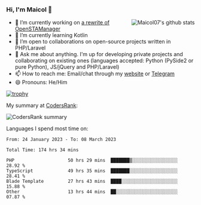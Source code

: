 ### Hi, I'm Maicol 👋
<img align="right" src="https://github-readme-stats.vercel.app/api?username=maicol07&count_private=true&count_private=true&show_icons=true" alt="Maicol07's github stats">

- 🔭 I’m currently working on [a rewrite of OpenSTAManager](https://github.com/Dasc3er/openstamanager/tree/rewrite)
- 🌱 I’m currently learning Kotlin
- 👯 I’m open to collaborations on open-source projects written in PHP/Laravel
- 💬 Ask me about anything. I'm up for developing private projects and collaborating on existing ones (languages accepted: Python (PySide2 or pure Python), JS/jQuery and PHP/Laravel)
- 📫 How to reach me: Email/chat through my [website](https://maicol07.it) or [Telegram](https://telegram.me/maicol07)
- 😄 Pronouns: He/Him

[![trophy](https://github-profile-trophy.vercel.app/?username=maicol07)](https://github.com/ryo-ma/github-profile-trophy)

My summary at [CodersRank](https://codersrank.io):

![CodersRank summary](https://cr-ss-service.azurewebsites.net/api/ScreenShot?widget=summary&username=maicol07&badges=3&show-avatar=true&style=--header-bg-color:%23000;--border-radius:16px)

Languages I spend most time on:
<!--START_SECTION:waka-->

```text
From: 24 January 2023 - To: 08 March 2023

Total Time: 174 hrs 34 mins

PHP                    50 hrs 29 mins  ███████▒░░░░░░░░░░░░░░░░░   28.92 %
TypeScript             49 hrs 35 mins  ███████░░░░░░░░░░░░░░░░░░   28.41 %
Blade Template         27 hrs 43 mins  ████░░░░░░░░░░░░░░░░░░░░░   15.88 %
Other                  13 hrs 44 mins  ██░░░░░░░░░░░░░░░░░░░░░░░   07.87 %
```

<!--END_SECTION:waka-->
